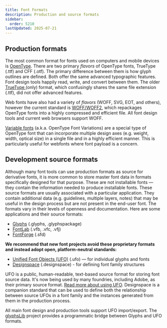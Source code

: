 ```yaml
---
title: Font Formats
description: Production and source formats
sidebar:
  order: 5210
lastUpdated: 2025-07-21
---
```


## Production formats

The most common format for fonts used on computers and mobile devices is [OpenType][wiki-opentype]. There are two primary _flavors_ of OpenType fonts, TrueType (.ttf) and CFF (.otf). The primary difference between them is how glyph outlines are defined. Both offer the same advanced typographic features. Font design tools happily read, write, and convert between them. The older [TrueType ][wiki-truetype] (only) format, which confusingly shares the same file extension (.ttf), did not offer advanced features.

Web fonts have also had a variety of _flavors_ (WOFF, SVG, EOT, and others), however the current standard is [WOFF/WOFF2][wiki-woff], which repackages OpenType fonts into a highly compressed and efficient file. All font design tools and current web browsers support WOFF.

[Variable fonts][moz-variable-fonts] (a.k.a. OpenType Font Variations) are a special type of OpenType font that can incorporate multiple design axes (e.g. weight, width, optical size) in a single file and in a highly efficient manner. This is particularly useful for webfonts where font payload is a concern.  

## Development source formats

Although many font tools can use production formats as source for derivative fonts, it is more common to store master font data in formats specifically designed for that purpose. These are not installable fonts — they contain the information needed to produce installable fonts. These source formats are usually associated with a particular application. They contain additional data (e.g. guidelines, multiple layers, notes) that may be useful in the design process but are not present in the end-user font. The formats vary in their levels of openness and documentation. Here are some applications and their source formats:

- [Glyphs][glyphs] (.glyphs, .glyphspackage)
- [FontLab][fontlab] (.vfb, .vfc, .vfj)
- [FontForge][fontforge] (.sfd)

**We recommend that new font projects avoid these proprietary formats and instead adopt open, platform-neutral standards:**

- [Unified Font Objects (UFO)][ufo] (.ufo) — for individual glyphs and fonts
- [Designspace][designspace] (.designspace) - for defining font family structures

UFO is a public, human-readable, text-based source format for storing font source data. It's now being used by many foundries, including Adobe, as their primary source format. [Read more about using UFO][unified-font-objects-ufo]. Designspace is a companion standard that can be used to define both the relationship between source UFOs in a font family and the instances generated from them in the production process.

All main font design and production tools support UFO import/export. The [glyphsLib][glyphslib] project provides a programmatic bridge between Glyphs and UFO formats.

[designspace]: https://fonttools.readthedocs.io/en/stable/designspaceLib/xml.html#document-xml-structure
[fontforge]: https://fontforge.org/
[fontlab]: https://www.fontlab.com/
[glyphs]: https://glyphsapp.com/
[glyphslib]: https://github.com/googlefonts/glyphsLib
[ufo]: https://unifiedfontobject.org/
[unified-font-objects-ufo]: /topics/fonts/unified-font-objects-ufo
[wiki-opentype]: https://en.wikipedia.org/wiki/OpenType
[wiki-truetype]: https://en.wikipedia.org/wiki/TrueType
[wiki-woff]: https://en.wikipedia.org/wiki/Web_Open_Font_Format
[moz-variable-fonts]: https://developer.mozilla.org/en-US/docs/Web/CSS/CSS_fonts/Variable_fonts_guide
